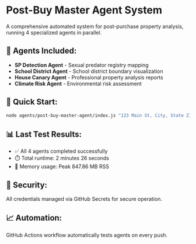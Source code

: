 # Post-Buy Master Agent System

A comprehensive automated system for post-purchase property analysis, running 4 specialized agents in parallel.

## 🤖 **Agents Included:**
- **SP Detection Agent** - Sexual predator registry mapping
- **School District Agent** - School district boundary visualization  
- **House Canary Agent** - Professional property analysis reports
- **Climate Risk Agent** - Environmental risk assessment

## 🔧 **Quick Start:**
```bash
node agents/post-buy-master-agent/index.js "123 Main St, City, State ZIP"
```

## 📊 **Last Test Results:**
- ✅ All 4 agents completed successfully
- ⏱️ Total runtime: 2 minutes 26 seconds
- 💾 Memory usage: Peak 847.86 MB RSS

## 🔐 **Security:**
All credentials managed via GitHub Secrets for secure operation.

## 📈 **Automation:**
GitHub Actions workflow automatically tests agents on every push. 